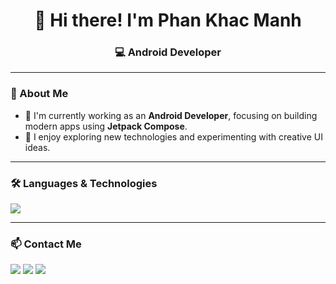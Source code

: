 <h1 align="center">👋 Hi there! I'm Phan Khac Manh</h1>
<h3 align="center">💻 Android Developer</h3>

---

### 🚀 About Me
- 💼 I'm currently working as an **Android Developer**, focusing on building modern apps using **Jetpack Compose**.  
- 💬 I enjoy exploring new technologies and experimenting with creative UI ideas.

---

### 🛠️ Languages & Technologies
<p align="left">
  <img src="https://skillicons.dev/icons?i=kotlin,androidstudio,java,python,spring,git,github,firebase" />
</p>

---

### 📫 Contact Me
<p align="left">
  <a href="mailto:phankhacmanh2n@gmail.com"><img src="https://img.shields.io/badge/Gmail-D14836?style=for-the-badge&logo=gmail&logoColor=white"></a>
  <a href="https://www.linkedin.com/in/emanhpk"><img src="https://img.shields.io/badge/LinkedIn-0077B5?style=for-the-badge&logo=linkedin&logoColor=white"></a>
  <a href="https://github.com/emanhpk"><img src="https://img.shields.io/badge/GitHub-181717?style=for-the-badge&logo=github&logoColor=white"></a>
</p>
